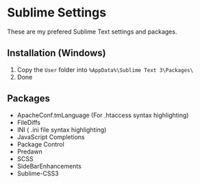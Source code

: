 
# Sublime Settings
These are my prefered Sublime Text settings and packages.

## Installation (Windows)

1. Copy the ```User``` folder into ```%AppData%\Sublime Text 3\Packages\```
2. Done

## Packages

- ApacheConf.tmLanguage (For .htaccess syntax highlighting)
- FileDiffs
- INI ( .ini file syntax highlighting)
- JavaScript Completions
- Package Control
- Predawn
- SCSS
- SideBarEnhancements
- Sublime-CSS3